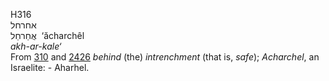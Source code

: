 <body>
  <p>H316<br>  אחרחל  <br> אֲחַרחֵל  ‎  ‘ăcharchêl  <br><i>akh-ar-kale‘ </i><br>From <a href="h0310.htm">310</a> and <a href="h2426.htm">2426</a>  <i>behind</i> (the) <i>intrenchment</i> (that is, <i>safe</i>); <i>Acharchel</i>, an Israelite: - Aharhel.<br></p>
 </body>
